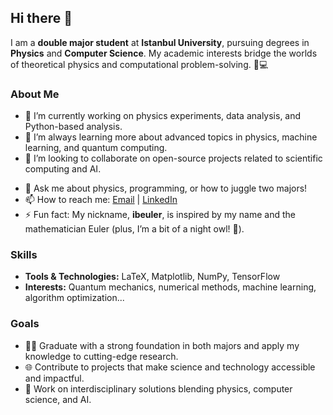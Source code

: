 ## Hi there 👋

I am a **double major student** at **Istanbul University**, pursuing degrees in **Physics** and **Computer Science**. My academic interests bridge the worlds of theoretical physics and computational problem-solving. 🌌💻 

### About Me
- 🔭 I’m currently working on physics experiments, data analysis, and Python-based analysis.
- 🌱 I’m always learning more about advanced topics in physics, machine learning, and quantum computing.
- 👯 I’m looking to collaborate on open-source projects related to scientific computing and AI.
<!-- - 🤔 I’m looking for help with integrating physics models into real-world applications using computational tools. -->
- 💬 Ask me about physics, programming, or how to juggle two majors!
- 📫 How to reach me: [Email](mailto:ibohamed27@gmail.com) | [LinkedIn](www.linkedin.com/in/ibeuler/)
- ⚡ Fun fact: My nickname, **ibeuler**, is inspired by my name and the mathematician Euler (plus, I’m a bit of a night owl! 🦉).

### Skills
- **Tools & Technologies:** LaTeX, Matplotlib, NumPy, TensorFlow
- **Interests:** Quantum mechanics, numerical methods, machine learning, algorithm optimization...

### Goals
- 🧑‍🎓 Graduate with a strong foundation in both majors and apply my knowledge to cutting-edge research.
- 🌐 Contribute to projects that make science and technology accessible and impactful.
- 🚀 Work on interdisciplinary solutions blending physics, computer science, and AI.

<!-- 
**ibeuler/ibeuler** is a ✨ _special_ ✨ repository because its `README.md` (this file) appears on your GitHub profile.
-->
